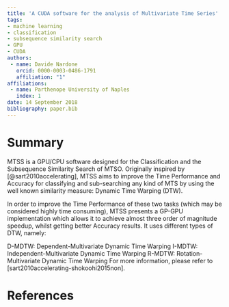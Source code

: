```yaml
---
title: 'A CUDA software for the analysis of Multivariate Time Series'
tags:
- machine learning
- classification
- subsequence similarity search
- GPU
- CUDA
authors:
 - name: Davide Nardone
   orcid: 0000-0003-0486-1791
   affiliation: "1"
affiliations:
 - name: Parthenope University of Naples
   index: 1
date: 14 September 2018
bibliography: paper.bib
---
```


# Summary

MTSS is a GPU/CPU software designed for the Classification and the Subsequence Similarity Search of MTSO.
Originally inspired by [@sart2010accelerating], MTSS aims to improve the Time Performance and Accuracy for classifying and sub-searching any kind of MTS by using the well known similarity measure: Dynamic Time Warping (DTW).

In order to improve the Time Performance of these two tasks (which may be considered highly time consuming), MTSS presents a GP-GPU implementation which allows it to achieve almost three order of magnitude speedup, whilst getting better Accuracy results. It uses different types of DTW, namely:

D-MDTW: Dependent-Multivariate Dynamic Time Warping
I-MDTW: Independent-Multivariate Dynamic Time Warping
R-MDTW: Rotation-Multivariate Dynamic Time Warping
For more information, please refer to [sart2010accelerating-shokoohi2015non].

# References

